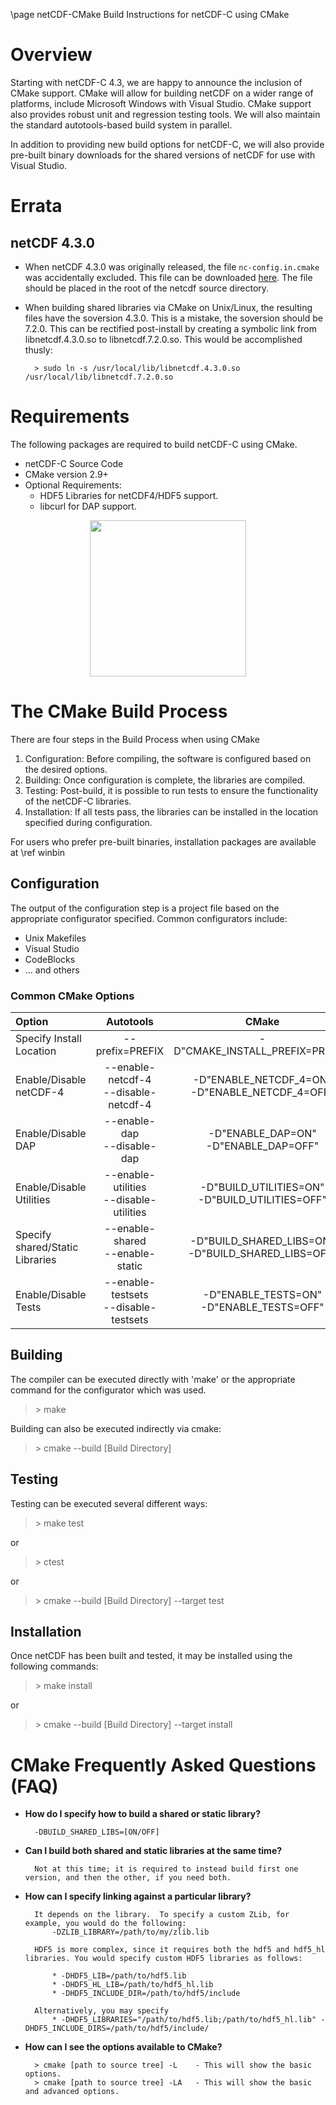 \page netCDF-CMake Build Instructions for netCDF-C using CMake

# Overview

Starting with netCDF-C 4.3, we are happy to announce the inclusion of CMake support.  CMake will allow for building netCDF on a wider range of platforms, include Microsoft Windows with Visual Studio.  CMake support also provides robust unit and regression testing tools.  We will also maintain the standard autotools-based build system in parallel.

In addition to providing new build options for netCDF-C, we will also provide pre-built binary downloads for the shared versions of netCDF for use with Visual Studio.  

# Errata

## netCDF 4.3.0

* When netCDF 4.3.0 was originally released, the file `nc-config.in.cmake` was accidentally excluded.  This file can be downloaded [here]. The file should be placed in the root of the netcdf source directory.

[here]: https://www.unidata.ucar.edu/software/netcdf/win_netcdf/nc-config.in.cmake "nc-config.in.cmake"

* When building shared libraries via CMake on Unix/Linux, the resulting files have the soversion 4.3.0.  This is a mistake, the soversion should be 7.2.0.  This can be rectified post-install by creating a symbolic link from libnetcdf.4.3.0.so to libnetcdf.7.2.0.so.  This would be accomplished thusly:
		
		> sudo ln -s /usr/local/lib/libnetcdf.4.3.0.so /usr/local/lib/libnetcdf.7.2.0.so
		
# Requirements
The following packages are required to build netCDF-C using CMake.

* netCDF-C Source Code
* CMake version 2.9+
* Optional Requirements:
	* HDF5 Libraries for netCDF4/HDF5 support.
	* libcurl for DAP support.

<center>
<img src="deptree.jpg" height="250px" />
</center>

# The CMake Build Process

There are four steps in the Build Process when using CMake

1. Configuration: Before compiling, the software is configured based on the desired options.
2. Building: Once configuration is complete, the libraries are compiled.
3. Testing: Post-build, it is possible to run tests to ensure the functionality of the netCDF-C libraries.
4. Installation: If all tests pass, the libraries can be installed in the location specified during configuration.

For users who prefer pre-built binaries, installation packages are available at \ref winbin

## Configuration

The output of the configuration step is a project file based on the appropriate configurator specified.  Common configurators include:

* Unix Makefiles
* Visual Studio
* CodeBlocks
* ... and others

### Common CMake Options

| **Option** | **Autotools** | **CMake** |
| :------- | :----: | :-----: |
Specify Install Location | --prefix=PREFIX | -D"CMAKE\_INSTALL\_PREFIX=PREFIX"
Enable/Disable netCDF-4 | --enable-netcdf-4<br>--disable-netcdf-4 | -D"ENABLE\_NETCDF\_4=ON" <br> -D"ENABLE\_NETCDF\_4=OFF"
Enable/Disable DAP | --enable-dap <br> --disable-dap | -D"ENABLE\_DAP=ON" <br> -D"ENABLE\_DAP=OFF"
Enable/Disable Utilities | --enable-utilities <br> --disable-utilities | -D"BUILD\_UTILITIES=ON" <br> -D"BUILD\_UTILITIES=OFF"
Specify shared/Static Libraries | --enable-shared <br> --enable-static | -D"BUILD\_SHARED\_LIBS=ON" <br> -D"BUILD\_SHARED\_LIBS=OFF"
Enable/Disable Tests | --enable-testsets <br> --disable-testsets | -D"ENABLE\_TESTS=ON" <br> -D"ENABLE\_TESTS=OFF"

## Building

The compiler can be executed directly with 'make' or the appropriate command for the configurator which was used.  

> \> make

Building can also be executed indirectly via cmake:

> \> cmake --build [Build Directory]

## Testing

Testing can be executed several different ways:

> \> make test

or

> \> ctest

or

> \> cmake --build [Build Directory] --target test

## Installation

Once netCDF has been built and tested, it may be installed using the following commands:

> \> make install

or

> \> cmake --build [Build Directory] --target install

# CMake Frequently Asked Questions (FAQ)

* **How do I specify how to build a shared or static library?**

		-DBUILD_SHARED_LIBS=[ON/OFF]
		
* **Can I build both shared and static libraries at the same time?**

		Not at this time; it is required to instead build first one version, and then the other, if you need both.
		

* **How can I specify linking against a particular library?**

		It depends on the library.  To specify a custom ZLib, for example, you would do the following:
			-DZLIB_LIBRARY=/path/to/my/zlib.lib
			
		HDF5 is more complex, since it requires both the hdf5 and hdf5_hl libraries. You would specify custom HDF5 libraries as follows:
		
			* -DHDF5_LIB=/path/to/hdf5.lib
			* -DHDF5_HL_LIB=/path/to/hdf5_hl.lib
			* -DHDF5_INCLUDE_DIR=/path/to/hdf5/include

		Alternatively, you may specify 
			* -DHDF5_LIBRARIES="/path/to/hdf5.lib;/path/to/hdf5_hl.lib" -DHDF5_INCLUDE_DIRS=/path/to/hdf5/include/
			

* **How can I see the options available to CMake?**

		> cmake [path to source tree] -L	- This will show the basic options.
		> cmake [path to source tree] -LA	- This will show the basic and advanced options.
